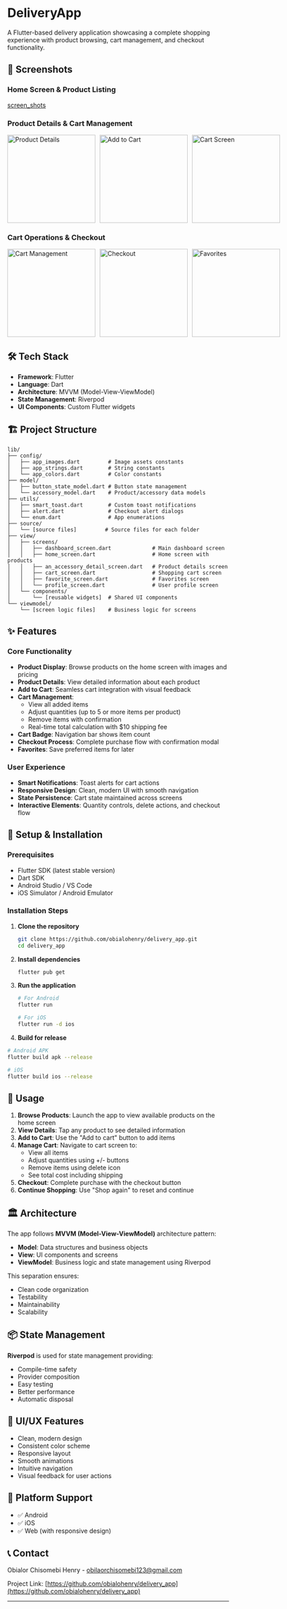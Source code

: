 # DeliveryApp

A Flutter-based delivery application showcasing a complete shopping experience with product browsing, cart management, and checkout functionality.

## 📱 Screenshots

### Home Screen & Product Listing
[screen_shots](1.jpg)

### Product Details & Cart Management
<div style="display: flex; gap: 10px;">
  <img src="screenshots/product_details.png" width="200" alt="Product Details">
  <img src="screenshots/add_to_cart.png" width="200" alt="Add to Cart">
  <img src="screenshots/cart_screen.png" width="200" alt="Cart Screen">
</div>

### Cart Operations & Checkout
<div style="display: flex; gap: 10px;">
  <img src="screenshots/cart_management.png" width="200" alt="Cart Management">
  <img src="screenshots/checkout.png" width="200" alt="Checkout">
  <img src="screenshots/favorites.png" width="200" alt="Favorites">
</div>

## 🛠️ Tech Stack

- **Framework**: Flutter
- **Language**: Dart
- **Architecture**: MVVM (Model-View-ViewModel)
- **State Management**: Riverpod
- **UI Components**: Custom Flutter widgets

## 🏗️ Project Structure

```
lib/
├── config/
│   ├── app_images.dart         # Image assets constants
│   ├── app_strings.dart        # String constants
│   └── app_colors.dart         # Color constants
├── model/
│   ├── button_state_model.dart # Button state management
│   └── accessory_model.dart    # Product/accessory data models
├── utils/
│   ├── smart_toast.dart        # Custom toast notifications
│   ├── alert.dart              # Checkout alert dialogs
│   └── enum.dart               # App enumerations
├── source/
│   └── [source files]         # Source files for each folder
├── view/
│   ├── screens/
│   │   ├── dashboard_screen.dart             # Main dashboard screen
│   │   ├── home_screen.dart                  # Home screen with products
│   │   ├── an_accessory_detail_screen.dart   # Product details screen
│   │   ├── cart_screen.dart                  # Shopping cart screen
│   │   ├── favorite_screen.dart              # Favorites screen
│   │   └── profile_screen.dart               # User profile screen
│   └── components/
│       └── [reusable widgets]  # Shared UI components
└── viewmodel/
    └── [screen logic files]    # Business logic for screens
```

## ✨ Features

### Core Functionality
- **Product Display**: Browse products on the home screen with images and pricing
- **Product Details**: View detailed information about each product
- **Add to Cart**: Seamless cart integration with visual feedback
- **Cart Management**: 
  - View all added items
  - Adjust quantities (up to 5 or more items per product)
  - Remove items with confirmation
  - Real-time total calculation with $10 shipping fee
- **Cart Badge**: Navigation bar shows item count
- **Checkout Process**: Complete purchase flow with confirmation modal
- **Favorites**: Save preferred items for later

### User Experience
- **Smart Notifications**: Toast alerts for cart actions
- **Responsive Design**: Clean, modern UI with smooth navigation
- **State Persistence**: Cart state maintained across screens
- **Interactive Elements**: Quantity controls, delete actions, and checkout flow

## 🚀 Setup & Installation

### Prerequisites
- Flutter SDK (latest stable version)
- Dart SDK
- Android Studio / VS Code
- iOS Simulator / Android Emulator

### Installation Steps

1. **Clone the repository**
   ```bash
   git clone https://github.com/obialohenry/delivery_app.git
   cd delivery_app
   ```

2. **Install dependencies**
   ```bash
   flutter pub get
   ```

3. **Run the application**
   ```bash
   # For Android
   flutter run

   # For iOS
   flutter run -d ios

  4. **Build for release**
   ```bash
   # Android APK
   flutter build apk --release

   # iOS
   flutter build ios --release
   ```

## 🎯 Usage

1. **Browse Products**: Launch the app to view available products on the home screen
2. **View Details**: Tap any product to see detailed information
3. **Add to Cart**: Use the "Add to cart" button to add items
4. **Manage Cart**: Navigate to cart screen to:
   - View all items
   - Adjust quantities using +/- buttons
   - Remove items using delete icon
   - See total cost including shipping
5. **Checkout**: Complete purchase with the checkout button
6. **Continue Shopping**: Use "Shop again" to reset and continue

## 🏛️ Architecture

The app follows **MVVM (Model-View-ViewModel)** architecture pattern:

- **Model**: Data structures and business objects
- **View**: UI components and screens
- **ViewModel**: Business logic and state management using Riverpod

This separation ensures:
- Clean code organization
- Testability
- Maintainability
- Scalability

## 📦 State Management

**Riverpod** is used for state management providing:
- Compile-time safety
- Provider composition
- Easy testing
- Better performance
- Automatic disposal

## 🎨 UI/UX Features

- Clean, modern design
- Consistent color scheme
- Responsive layout
- Smooth animations
- Intuitive navigation
- Visual feedback for user actions

## 📱 Platform Support

- ✅ Android
- ✅ iOS
- ✅ Web (with responsive design)

## 📞 Contact

Obialor Chisomebi Henry - obilaorchisomebi123@gmail.com

Project Link: [https://github.com/obialohenry/delivery_app](https://github.com/obialohenry/delivery_app)

---


